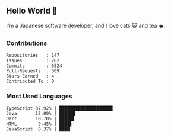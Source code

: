 ## Hello World 👋

I'm a Japanese software developer, and I love cats 😺 and tea 🫖.

### Contributions

    Repositories   : 147
    Issues         : 202
    Commits        : 6524
    Pull-Requests  : 509
    Stars Earned   : 4
    Contributed To : 0

### Most Used Languages

    TypeScript 37.92% | ████████████████████
    Java       12.09% | ██████
    Dart       10.70% | █████▌
    HTML        9.45% | ████▌
    JavaScript  8.37% | ████
